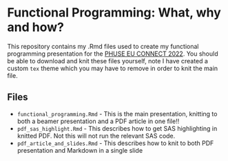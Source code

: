 # Functional Programming: What, why and how?

This repository contains my .Rmd files used to create my functional programming presentation for the [PHUSE EU CONNECT 2022](https://www.phuse-events.org/attend/frontend/reg/thome.csp?pageID=8190&eventID=16&CSPCHD=001001000000tg52APPf4po7v7gym9gYzAaX_mt2EbB4Ip0xAz).
You should be able to download and knit these files yourself, note I have created a custom `tex` theme which you may have to remove in order to knit the main file.

## Files

 * `functional_programming.Rmd` - This is the main presentation, knitting to both a beamer presentation and a PDF article in one file!!
 * `pdf_sas_highlight.Rmd` - This describes how to get SAS highlighting in knitted PDF. Not this will not run the relevant SAS code.
 * `pdf_article_and_slides.Rmd` - This describes how to knit to both PDF presentation and Markdown in a single slide